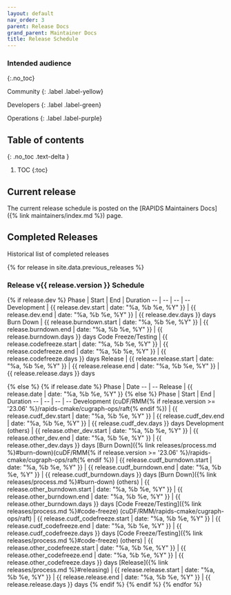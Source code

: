 ```yaml
---
layout: default
nav_order: 3
parent: Release Docs
grand_parent: Maintainer Docs
title: Release Schedule
---
```


### Intended audience
{:.no_toc}

Community
{: .label .label-yellow}

Developers
{: .label .label-green}

Operations
{: .label .label-purple}

## Table of contents
{: .no_toc .text-delta }

1. TOC
{:toc}

## Current release

The current release schedule is posted on the [RAPIDS Maintainers Docs]({% link maintainers/index.md %}) page.

## Completed Releases

Historical list of completed releases

{% for release in site.data.previous_releases %}
### Release v{{ release.version }} Schedule

{% if release.dev %}
Phase | Start | End | Duration
-- | -- | -- | --
Development | {{ release.dev.start | date: "%a, %b %e, %Y" }} | {{ release.dev.end | date: "%a, %b %e, %Y" }} | {{ release.dev.days }} days
Burn Down | {{ release.burndown.start | date: "%a, %b %e, %Y" }} | {{ release.burndown.end | date: "%a, %b %e, %Y" }} | {{ release.burndown.days }} days
Code Freeze/Testing | {{ release.codefreeze.start | date: "%a, %b %e, %Y" }} | {{ release.codefreeze.end | date: "%a, %b %e, %Y" }} | {{ release.codefreeze.days }} days
Release | {{ release.release.start | date: "%a, %b %e, %Y" }} | {{ release.release.end | date: "%a, %b %e, %Y" }} | {{ release.release.days }} days

{% else %}
{% if release.date %}
Phase | Date
-- | --
Release | {{ release.date | date: "%a, %b %e, %Y" }}
{% else %}
Phase | Start | End | Duration
-- | -- | -- | --
Development (cuDF/RMM{% if release.version >= '23.06' %}/rapids-cmake/cugraph-ops/raft{% endif %}) | {{ release.cudf_dev.start | date: "%a, %b %e, %Y" }} | {{ release.cudf_dev.end | date: "%a, %b %e, %Y" }} | {{ release.cudf_dev.days }} days
Development (others) | {{ release.other_dev.start | date: "%a, %b %e, %Y" }} | {{ release.other_dev.end | date: "%a, %b %e, %Y" }} | {{ release.other_dev.days }} days
[Burn Down]({% link releases/process.md %}#burn-down)(cuDF/RMM{% if release.version >= '23.06' %}/rapids-cmake/cugraph-ops/raft{% endif %}) | {{ release.cudf_burndown.start | date: "%a, %b %e, %Y" }} | {{ release.cudf_burndown.end | date: "%a, %b %e, %Y" }} | {{ release.cudf_burndown.days }} days
[Burn Down]({% link releases/process.md %}#burn-down) (others) | {{ release.other_burndown.start | date: "%a, %b %e, %Y" }} | {{ release.other_burndown.end | date: "%a, %b %e, %Y" }} | {{ release.other_burndown.days }} days
[Code Freeze/Testing]({% link releases/process.md %}#code-freeze) (cuDF/RMM/rapids-cmake/cugraph-ops/raft) | {{ release.cudf_codefreeze.start | date: "%a, %b %e, %Y" }} | {{ release.cudf_codefreeze.end | date: "%a, %b %e, %Y" }} | {{ release.cudf_codefreeze.days }} days
[Code Freeze/Testing]({% link releases/process.md %}#code-freeze) (others) | {{ release.other_codefreeze.start | date: "%a, %b %e, %Y" }} | {{ release.other_codefreeze.end | date: "%a, %b %e, %Y" }} | {{ release.other_codefreeze.days }} days
[Release]({% link releases/process.md %}#releasing) | {{ release.release.start | date: "%a, %b %e, %Y" }} | {{ release.release.end | date: "%a, %b %e, %Y" }} | {{ release.release.days }} days
{% endif %}
{% endif %}
{% endfor %}
